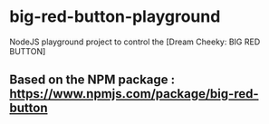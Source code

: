 # big-red-button-playground

NodeJS playground project to control the [Dream Cheeky: BIG RED BUTTON]

## Based on the NPM package : https://www.npmjs.com/package/big-red-button
